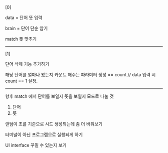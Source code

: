 [0]

data = 단어 뜻 입력

brain = 단어 단순 암기

match 뜻 맞추기

-----------------------------------------------------------------
[1]

단어 삭제 기능 추가하기

해당 단어를 얼마나 봤는지 카운트 해주는 파라미터 생성 == count // 
data 입력 시 count == 1 설정. 


-----------------------------------------------------------------
향후 match 에서 단어를 보일지 뜻을 보일지 모드로 나눌 것
1) 단어 
2) 뜻

랜덤이 초를 기준으로 시드 생성되는데 좀 더 바꿔보기





터미널이 아닌 프로그램으로 실행되게 하기 

UI interface 꾸밀 수 있는지 보기